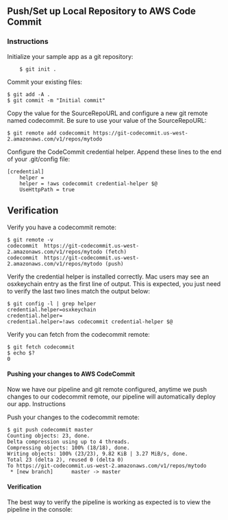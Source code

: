 
## Push/Set up Local Repository to AWS Code Commit
### Instructions

Initialize your sample app as a git repository:

		$ git init .

Commit your existing files:

    $ git add -A .
    $ git commit -m "Initial commit"

Copy the value for the SourceRepoURL and configure a new git remote named codecommit. Be sure to use your value of the SourceRepoURL:

    $ git remote add codecommit https://git-codecommit.us-west-2.amazonaws.com/v1/repos/mytodo

Configure the CodeCommit credential helper. Append these lines to the end of your .git/config file:

    [credential]
        helper =
        helper = !aws codecommit credential-helper $@
        UseHttpPath = true

## Verification

Verify you have a codecommit remote:

    $ git remote -v
    codecommit  https://git-codecommit.us-west-2.amazonaws.com/v1/repos/mytodo (fetch)
    codecommit  https://git-codecommit.us-west-2.amazonaws.com/v1/repos/mytodo (push)

Verify the credential helper is installed correctly. Mac users may see an osxkeychain entry as the first line of output. This is expected, you just need to verify the last two lines match the output below:

    $ git config -l | grep helper
    credential.helper=osxkeychain
    credential.helper=
    credential.helper=!aws codecommit credential-helper $@

Verify you can fetch from the codecommit remote:

    $ git fetch codecommit
    $ echo $?
    0

#### Pushing your changes to AWS CodeCommit

Now we have our pipeline and git remote configured, anytime we push changes to our codecommit remote, our pipeline will automatically deploy our app.
Instructions

Push your changes to the codecommit remote:

    $ git push codecommit master
    Counting objects: 23, done.
    Delta compression using up to 4 threads.
    Compressing objects: 100% (18/18), done.
    Writing objects: 100% (23/23), 9.82 KiB | 3.27 MiB/s, done.
    Total 23 (delta 2), reused 0 (delta 0)
    To https://git-codecommit.us-west-2.amazonaws.com/v1/repos/mytodo
     * [new branch]      master -> master

#### Verification

The best way to verify the pipeline is working as expected is to view the pipeline in the console:
